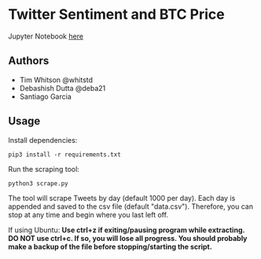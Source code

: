 # Twitter Sentiment and BTC Price

Jupyter Notebook [here](https://github.com/whitstd/twitter-btc/blob/master/notebook.ipynb)

## Authors

- Tim Whitson @whitstd
- Debashish Dutta @deba21
- Santiago Garcia

## Usage

Install dependencies:

    pip3 install -r requirements.txt

Run the scraping tool:

    python3 scrape.py
    
The tool will scrape Tweets by day (default 1000 per day). Each day is appended and saved to the csv file (default "data.csv"). Therefore, you can stop at any time and begin where you last left off.

If using Ubuntu: **Use ctrl+z if exiting/pausing program while extracting. DO NOT use ctrl+c. If so, you will lose all progress. You should probably make a backup of the file before stopping/starting the script.**
